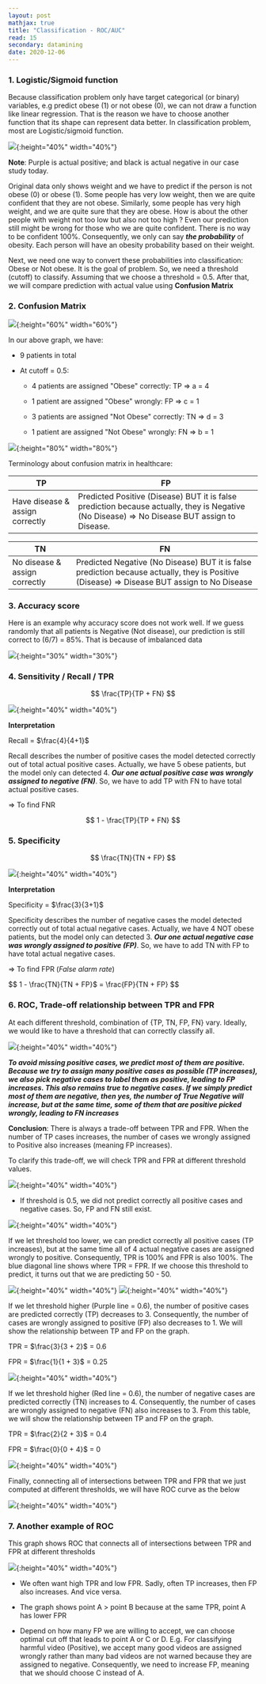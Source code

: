 ```yaml
---
layout: post
mathjax: true
title: "Classification - ROC/AUC"
read: 15
secondary: datamining
date: 2020-12-06
---
```


### 1. Logistic/Sigmoid function

Because classification problem only have target categorical (or binary) variables, e.g predict obese (1) or not obese (0), we can not draw a function like linear regression. That is the reason we have to choose another function that its shape can represent data better. In classification problem, most are Logistic/sigmoid function.

 ![](/sources/roc2.png){:height="40%" width="40%"}

 **Note**: Purple is actual positive; and black is actual negative in our case study today. 

Original data only shows weight and we have to predict if the person is not obese (0) or obese (1). Some people has very low weight, then we are quite confident that they are not obese. Similarly, some people has very high weight, and we are quite sure that they are obese. How is about the other people with weight not too low but also not too high ? Even our prediction still might be wrong for those who we are quite confident. There is no way to be confident 100%. Consequently, we only can say ***the probability*** of obesity. Each person will have an obesity probability based on their weight. 

Next, we need one way to convert these probabilities into classification: Obese or Not obese. It is the goal of problem. So, we need a threshold (cutoff) to classify. Assuming that we choose a threshold = 0.5. After that, we will compare prediction with actual value using **Confusion Matrix**


### 2. Confusion Matrix

![](/sources/roc3.png){:height="60%" width="60%"}

In our above graph, we have:

- 9 patients in total

- At cutoff = 0.5:
  
  + 4 patients are assigned "Obese" correctly: TP  => a = 4 

  + 1 patient are assigned "Obese" wrongly: FP => c = 1

  + 3 patients are assigned "Not Obese" correctly: TN => d = 3

  + 1 patient are assigned "Not Obese" wrongly: FN => b = 1

![](/sources/roc4.png){:height="80%" width="80%"}

Terminology about confusion matrix in healthcare:

| **TP** | **FP** |
|-----|-----|
Have disease & assign correctly | Predicted Positive (Disease) BUT it is false prediction because actually, they is Negative (No Disease) => No Disease BUT assign to Disease.

| **TN** | **FN** |
|-----|-----|
No disease & assign correctly | Predicted Negative (No Disease) BUT it is false prediction because actually, they is Positive (Disease) => Disease BUT assign to No Disease

### 3. Accuracy score 

Here is an example why accuracy score does not work well. If we guess randomly that all patients is Negative (Not disease), our prediction is still correct to (6/7) = 85%. That is because of imbalanced data

![](/sources/roc1.png){:height="30%" width="30%"}

### 4. Sensitivity / Recall / TPR

$$ \frac{TP}{TP + FN} $$

![](/sources/roc5.png){:height="40%" width="40%"}

**Interpretation**

Recall = $\frac{4}{4+1}$

Recall describes the number of positive cases the model detected correctly out of total actual positive cases. Actually, we have 5 obese patients, but the model only can detected 4. ***Our one actual positive case was wrongly assigned to negative (FN)***. So, we have to add TP with FN to have total actual positive cases. 

=> To find FNR

 $$
 1 - \frac{TP}{TP + FN}
 $$

### 5. Specificity

$$ \frac{TN}{TN + FP} $$

![](/sources/roc6.png){:height="40%" width="40%"}

**Interpretation**

Specificity = $\frac{3}{3+1}$

Specificity describes the number of negative cases the model detected correctly out of total actual negative cases. Actually, we have 4 NOT obese patients, but the model only can detected 3. ***Our one actual negative case was wrongly assigned to positive (FP)***. So, we have to add TN with FP to have total actual negative cases. 

=> To find FPR (*False alarm rate*)

$$
1 - \frac{TN}{TN + FP}$ = \frac{FP}{TN + FP}
$$


### 6. ROC, Trade-off relationship between TPR and FPR

At each different threshold, combination of {TP, TN, FP, FN} vary. Ideally, we would like to have a threshold that can correctly classify all. 

![](/sources/roc7.png){:height="40%" width="40%"}

***To avoid missing positive cases, we predict most of them are positive. Because we try to assign many positive cases as possible (TP increases), we also pick negative cases to label them as positive, leading to FP increases. This also remains true to negative cases. If we simply predict most of them are negative, then yes, the number of True Negative will increase, but at the same time, some of them that are positive picked wrongly, leading to FN increases***

**Conclusion**: There is always a trade-off between TPR and FPR. When the number of TP cases increases, the number of cases we wrongly assigned to Positive also increases (meaning FP increases). 

To clarify this trade-off, we will check TPR and FPR at different threshold values. 

![](/sources/roc8.png){:height="40%" width="40%"}

- If threshold is 0.5, we did not predict correctly all positive cases and negative cases. So, FP and FN still exist.


![](/sources/roc10.png){:height="40%" width="40%"}

If we let threshold too lower, we can predict correctly all positive cases (TP increases), but at the same time all of 4 actual negative cases are assigned wrongly to positive. Consequently, TPR is 100% and FPR is also 100%. The blue diagonal line shows where TPR = FPR. If we choose this threshold to predict, it turns out that we are predicting 50 - 50.  

![](/sources/roc9.png){:height="40%" width="40%"} ![](/sources/roc11.png){:height="40%" width="40%"}

If we let threshold higher (Purple line = 0.6), the number of positive cases are predicted correctly (TP) decreases to 3. Consequently, the number of cases are wrongly assigned to positive (FP) also decreases to 1. We will show the relationship between TP and FP on the graph. 

TPR = $\frac{3}{3 + 2}$ = 0.6 

FPR = $\frac{1}{1 + 3}$ = 0.25

![](/sources/roc12.png){:height="40%" width="40%"}

If we let threshold higher (Red line = 0.6), the number of negative cases are predicted correctly (TN) increases to 4. Consequently, the number of cases are wrongly assigned to negative (FN) also increases to 3. From this table, we will show the relationship between TP and FP on the graph. 
  
TPR = $\frac{2}{2 + 3}$ = 0.4 

FPR = $\frac{0}{0 + 4}$ = 0

![](/sources/roc13.png){:height="40%" width="40%"}

Finally, connecting all of intersections between TPR and FPR that we just computed at different thresholds, we will have ROC curve as the below

![](/sources/roc14.png){:height="40%" width="40%"}


### 7. Another example of ROC

This graph shows ROC that connects all of intersections between TPR and FPR at different thresholds

![](/sources/roc15.png){:height="40%" width="40%"}

- We often want high TPR and low FPR. Sadly, often TP increases, then FP also increases. And vice versa. 

- The graph shows point A > point B because at the same TPR, point A has lower FPR

- Depend on how many FP we are willing to accept, we can choose optimal cut off that leads to point A or C or D. E.g. For classifying harmful video (Positive), we accept many good videos are assigned wrongly rather than many bad videos are not warned because they are assigned to negative. Consequently, we need to increase FP, meaning that we should choose C instead of A. 



